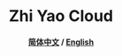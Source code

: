 <h1 align="center">
   Zhi Yao Cloud
</h1> 

<h4 align="center">
   <a href="https://gitee.com/isxcode">简体中文</a> / <a href="https://github/isxcode">English</a>
</h4> 
